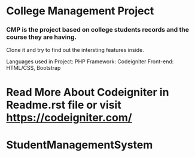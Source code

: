 # College Management Project
### CMP is the project based on college students records and the course they are having. 
Clone it and try to find out the intersting features inside.

Languages used in Project: PHP
Framework: Codeigniter
Front-end: HTML/CSS, Bootstrap

# Read More About Codeigniter in Readme.rst file or visit https://codeigniter.com/
# StudentManagementSystem
